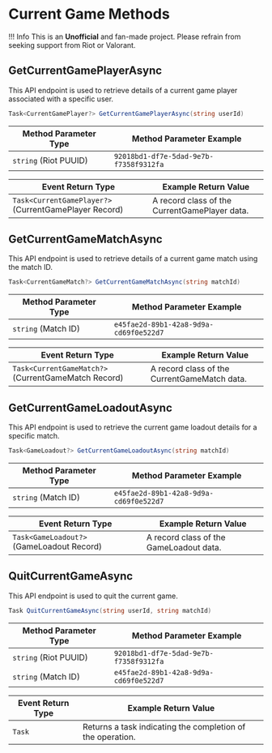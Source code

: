# Current Game Methods

!!! Info 
	This is an **Unofficial** and fan-made project. Please refrain from seeking support from Riot or Valorant.

## GetCurrentGamePlayerAsync
This API endpoint is used to retrieve details of a current game player associated with a specific user.

```C#
Task<CurrentGamePlayer?> GetCurrentGamePlayerAsync(string userId)
```

| **Method Parameter Type** | **Method Parameter Example** |
|------------------------|--------------------------|
| `string` (Riot PUUID) | `92018bd1-df7e-5dad-9e7b-f7358f9312fa`  |

| **Event Return Type** | **Example Return Value** |
|------------------------|--------------------------|
| `Task<CurrentGamePlayer?>` (CurrentGamePlayer Record) | A record class of the CurrentGamePlayer data.  |

## GetCurrentGameMatchAsync
This API endpoint is used to retrieve details of a current game match using the match ID.

```C#
Task<CurrentGameMatch?> GetCurrentGameMatchAsync(string matchId)
```

| **Method Parameter Type** | **Method Parameter Example** |
|------------------------|--------------------------|
| `string` (Match ID) | `e45fae2d-89b1-42a8-9d9a-cd69f0e522d7`  |

| **Event Return Type** | **Example Return Value** |
|------------------------|--------------------------|
| `Task<CurrentGameMatch?>` (CurrentGameMatch Record) | A record class of the CurrentGameMatch data.  |

## GetCurrentGameLoadoutAsync
This API endpoint is used to retrieve the current game loadout details for a specific match.

```C#
Task<GameLoadout?> GetCurrentGameLoadoutAsync(string matchId)
```

| **Method Parameter Type** | **Method Parameter Example** |
|------------------------|--------------------------|
| `string` (Match ID) | `e45fae2d-89b1-42a8-9d9a-cd69f0e522d7`  |

| **Event Return Type** | **Example Return Value** |
|------------------------|--------------------------|
| `Task<GameLoadout?>` (GameLoadout Record) | A record class of the GameLoadout data.  |

## QuitCurrentGameAsync
This API endpoint is used to quit the current game.

```C#
Task QuitCurrentGameAsync(string userId, string matchId)
```

| **Method Parameter Type** | **Method Parameter Example** |
|------------------------|--------------------------|
| `string` (Riot PUUID) | `92018bd1-df7e-5dad-9e7b-f7358f9312fa`  |
| `string` (Match ID) | `e45fae2d-89b1-42a8-9d9a-cd69f0e522d7`  |

| **Event Return Type** | **Example Return Value** |
|------------------------|--------------------------|
| `Task` | Returns a task indicating the completion of the operation.  |